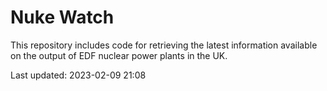 # Nuke Watch

This repository includes code for retrieving the latest information available on the output of EDF nuclear power plants in the UK.

Last updated: 2023-02-09 21:08